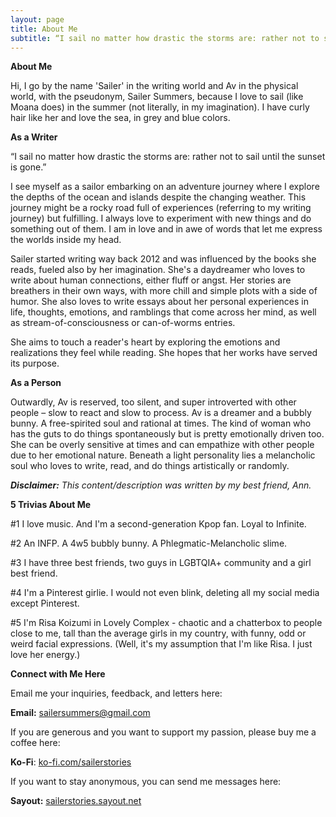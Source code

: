 ```yaml
---
layout: page
title: About Me
subtitle: “I sail no matter how drastic the storms are: rather not to sail until the sunset is gone.”
---
```


**About Me** 

Hi, I go by the name 'Sailer' in the writing world and Av in the physical world, with the pseudonym, Sailer Summers, because I love to sail (like Moana does) in the summer (not literally, in my imagination). I have curly hair like her and love the sea, in grey and blue colors. 

**As a Writer**

“I sail no matter how drastic the storms are: rather not to sail until the sunset is gone.”

I see myself as a sailor embarking on an adventure journey where I explore the depths of the ocean and islands despite the changing weather. This journey might be a rocky road full of experiences (referring to my writing journey) but fulfilling. I always love to experiment with new things and do something out of them. I am in love and in awe of words that let me express the worlds inside my head.

Sailer started writing way back 2012 and was influenced by the books she reads, fueled also by her imagination. She's a daydreamer who loves to write about human connections, either fluff or angst. Her stories are breathers in their own ways, with more chill and simple plots with a side of humor. She also loves to write essays about her personal experiences in life, thoughts, emotions, and ramblings that come across her mind, as well as stream-of-consciousness or can-of-worms entries. 

She aims to touch a reader's heart by exploring the emotions and realizations they feel while reading. She hopes that her works have served its purpose.

**As a Person**

Outwardly, Av is reserved, too silent, and super introverted with other people – slow to react and slow to process. Av is a dreamer and a bubbly bunny. A free-spirited soul and rational at times. The kind of woman who has the guts to do things spontaneously but is pretty emotionally driven too. She can be overly sensitive at times and can empathize with other people due to her emotional nature. Beneath a light personality lies a melancholic soul who loves to write, read, and do things artistically or randomly.

***Disclaimer:** This content/description was written by my best friend, Ann.* 

**5 Trivias About Me**

\#1 I love music. And I'm a second-generation Kpop fan. Loyal to Infinite. 

\#2 An INFP. A 4w5 bubbly bunny. A Phlegmatic-Melancholic slime. 

\#3 I have three best friends, two guys in LGBTQIA+ community and a girl best friend. 

\#4 I'm a Pinterest girlie. I would not even blink, deleting all my social media except Pinterest.

\#5 I'm Risa Koizumi in Lovely Complex \- chaotic and a chatterbox to people close to me, tall than the average girls in my country, with funny, odd or weird facial expressions. (Well, it's my assumption that I'm like Risa. I just love her energy.) 

**Connect with Me Here**

Email me your inquiries, feedback, and letters here: 

**Email:** [sailersummers@gmail.com](mailto:sailersummers@gmail.com)  

If you are generous and you want to support my passion, please buy me a coffee here:

**Ko-Fi**: [ko-fi.com/sailerstories](http://ko-fi.com/sailerstories)  

If you want to stay anonymous, you can send me messages here:

**Sayout:** [sailerstories.sayout.net](http://sailerstories.sayout.net)   

